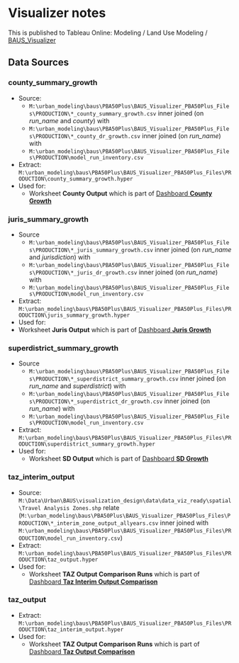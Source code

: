 
# Visualizer notes

This is published to Tableau Online: Modeling / Land Use Modeling / [BAUS_Visualizer](https://10ay.online.tableau.com/#/site/metropolitantransportationcommission/workbooks/1453751?:origin=card_share_link)

## Data Sources

### county_summary_growth
* Source:
  * `M:\urban_modeling\baus\PBA50Plus\BAUS_Visualizer_PBA50Plus_Files\PRODUCTION\*_county_summary_growth.csv` inner joined (on *run_name* and *county*) with 
  * `M:\urban_modeling\baus\PBA50Plus\BAUS_Visualizer_PBA50Plus_Files\PRODUCTION\*_county_dr_growth.csv` inner joined (on *run_name*) with 
  * `M:\urban_modeling\baus\PBA50Plus\BAUS_Visualizer_PBA50Plus_Files\PRODUCTION\model_run_inventory.csv`
* Extract: `M:\urban_modeling\baus\PBA50Plus\BAUS_Visualizer_PBA50Plus_Files\PRODUCTION\county_summary_growth.hyper`
* Used for:
  * Worksheet **County Output** which is part of [Dashboard **County Growth**](https://10ay.online.tableau.com/t/metropolitantransportationcommission/views/BAUS_Visualizer_17055142843640/CountyGrowth)


### juris_summary_growth
* Source
  * `M:\urban_modeling\baus\PBA50Plus\BAUS_Visualizer_PBA50Plus_Files\PRODUCTION\*_juris_summary_growth.csv` inner joined (on *run_name* and *jurisdiction*) with
  * `M:\urban_modeling\baus\PBA50Plus\BAUS_Visualizer_PBA50Plus_Files\PRODUCTION\*_juris_dr_growth.csv` inner joined (on *run_name*) with 
  * `M:\urban_modeling\baus\PBA50Plus\BAUS_Visualizer_PBA50Plus_Files\PRODUCTION\model_run_inventory.csv`
* Extract: `M:\urban_modeling\baus\PBA50Plus\BAUS_Visualizer_PBA50Plus_Files\PRODUCTION\juris_summary_growth.hyper`
* Used for:
* Worksheet **Juris Output** which is part of [Dashboard **Juris Growth**](https://10ay.online.tableau.com/t/metropolitantransportationcommission/views/BAUS_Visualizer_17055142843640/JurisGrowth)

### superdistrict_summary_growth
* Source
  * `M:\urban_modeling\baus\PBA50Plus\BAUS_Visualizer_PBA50Plus_Files\PRODUCTION\*_superdistrict_summary_growth.csv` inner joined (on *run_name* and *superdistrict*) with
  * `M:\urban_modeling\baus\PBA50Plus\BAUS_Visualizer_PBA50Plus_Files\PRODUCTION\*_superdistrict_dr_growth.csv` inner joined (on *run_name*) with 
  * `M:\urban_modeling\baus\PBA50Plus\BAUS_Visualizer_PBA50Plus_Files\PRODUCTION\model_run_inventory.csv`
* Extract: `M:\urban_modeling\baus\PBA50Plus\BAUS_Visualizer_PBA50Plus_Files\PRODUCTION\superdistrict_summary_growth.hyper`
* Used for:
  * Worksheet **SD Output** which is part of [Dashboard **SD Growth**](https://10ay.online.tableau.com/t/metropolitantransportationcommission/views/BAUS_Visualizer_17055142843640/SDGrowth)

### taz_interim_output

* Source:  `M:\Data\Urban\BAUS\visualization_design\data\data_viz_ready\spatial\Travel Analysis Zones.shp` relate (`M:\urban_modeling\baus\PBA50Plus\BAUS_Visualizer_PBA50Plus_Files\PRODUCTION\*_interim_zone_output_allyears.csv` inner joined with `M:\urban_modeling\baus\PBA50Plus\BAUS_Visualizer_PBA50Plus_Files\PRODUCTION\model_run_inventory.csv`)
* Extract: `M:\urban_modeling\baus\PBA50Plus\BAUS_Visualizer_PBA50Plus_Files\PRODUCTION\taz_output.hyper`
* Used for:
  * Worksheet **TAZ Output Comparison Runs** which is part of [Dashboard **Taz Interim Output Comparison**](https://10ay.online.tableau.com/t/metropolitantransportationcommission/views/BAUS_Visualizer_17055142843640/TAZInterimComparison)

### taz_output
* Extract: `M:\urban_modeling\baus\PBA50Plus\BAUS_Visualizer_PBA50Plus_Files\PRODUCTION\taz_interim_output.hyper`
* Used for:
  * Worksheet **TAZ Output Comparison Runs** which is part of [Dashboard **Taz Output Comparison**](https://10ay.online.tableau.com/t/metropolitantransportationcommission/views/BAUS_Visualizer_17055142843640/TAZOutputComparison)
